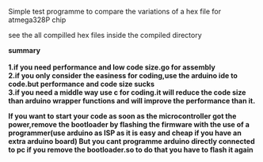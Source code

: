 Simple test programme to compare the variations of a hex file for atmega328P chip

see the all compilled hex files inside the compiled directory

<b>summary<b> </br>
  </br>
1.if you need performance and low code size.go for assembly </br>
2.if you only consider the easiness for coding,use the arduino ide to code.but performance and code size sucks </br>
3.if you need a middle way use c for coding.it will reduce the code size than arduino wrapper functions and will improve the performance than it.</br>

  If you want to start your code as soon as the microcontroller got the power,remove the bootloader by flashing the firmware with the use of a programmer(use arduino as ISP as it is easy and cheap if you have an extra arduino board) But you cant programme arduino directly connected to pc if you remove the bootloader.so to do that you have to flash it again


